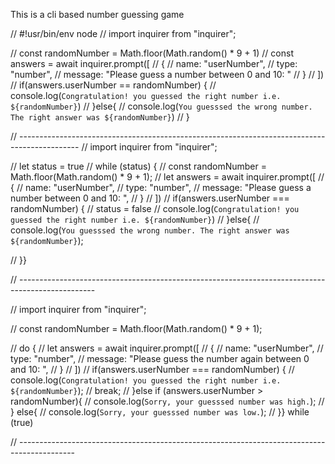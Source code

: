 
This is a cli based number guessing game

// #!usr/bin/env node
// import inquirer from "inquirer";

// const randomNumber = Math.floor(Math.random() * 9 + 1)
// const answers = await inquirer.prompt([
//     {
//         name: "userNumber",
//         type: "number",
//         message: "Please guess a number between 0 and 10: "
//     }
// ])
// if(answers.userNumber == randomNumber) {
//     console.log(`Congratulation! you guessed the right number i.e. ${randomNumber}`)
// }else{
//     console.log(`You guesssed the wrong number. The right answer was ${randomNumber}`)
// }

// ---------------------------------------------------------------------------------------------
// import inquirer from "inquirer";


// let status = true
// while (status) {
//     const randomNumber = Math.floor(Math.random() * 9 + 1);
//     let answers = await inquirer.prompt([
//         {
//             name: "userNumber",
//             type: "number",
//             message: "Please guess a number between 0 and 10: ",
//         }
//     ])
//     if(answers.userNumber === randomNumber) {
//         status = false
//         console.log(`Congratulation! you guessed the right number i.e. ${randomNumber}`)
//     }else{
//         console.log(`You guesssed the wrong number. The right answer was ${randomNumber}`);
        
// }}

// -------------------------------------------------------------------------------------------------

// import inquirer from "inquirer";

// const randomNumber = Math.floor(Math.random() * 9 + 1);

// do {
//     let answers = await inquirer.prompt([
//         {
//             name: "userNumber",
//             type: "number",
//             message: "Please guess the number again between 0 and 10: ",
//         }
//     ])
//     if(answers.userNumber === randomNumber) {
//         console.log(`Congratulation! you guessed the right number i.e. ${randomNumber}`);
//         break;
//     }else if (answers.userNumber > randomNumber){
//         console.log(`Sorry, your guesssed number was high.`); 
//     } else{
//         console.log(`Sorry, your guesssed number was low.`);
// }} while (true)

// --------------------------------------------------------------------------------------------

